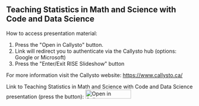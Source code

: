 ## Teaching Statistics in Math and Science with Code and Data Science

How to access presentation material:

1. Press the "Open in Callysto" button.
2. Link will redirect you to authenticate via the Callysto hub (options: Google or Microsoft)
3. Press the "Enter/Exit RISE Slideshow" button

For more information visit the Callysto website: https://www.callysto.ca/

Link to Teaching Statistics in Math and Science with Code and Data Science presentation (press the button): <a href="https://hub.callysto.ca/jupyter/hub/user-redirect/git-pull?repo=https%3A%2F%2Fgithub.com%2Fcallysto%2Fteaching-statistics-with-code&branch=main&subPath=teaching-statistics.ipynb&depth=1" target="_blank"><img src="https://raw.githubusercontent.com/callysto/curriculum-notebooks/master/open-in-callysto-button.svg?sanitize=true" width="123" height="24" alt="Open in Callysto"/></a>



